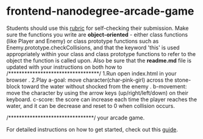 frontend-nanodegree-arcade-game
===============================

Students should use this [rubric](https://review.udacity.com/#!/projects/2696458597/rubric) for self-checking their submission. Make sure the functions you write are **object-oriented** - either class functions (like Player and Enemy) or class prototype functions such as Enemy.prototype.checkCollisions, and that the keyword 'this' is used appropriately within your class and class prototype functions to refer to the object the function is called upon. Also be sure that the **readme.md** file is updated with your instructions on both how to 
/**********************************/
1.Run
 open index.html in your browser .
2.Play
a-goal:     move character(char-pink-girl) across the stone-block toward the water without shocked from the enemy .
b-movement: move the character by using the arrow keys (up/right/left/down) on their keyboard.
c-score:    the score can increase each time the player reaches the water, and it can be decrease and reset to 0 when 
            collision occurs.

/********************************/
 your arcade game.

For detailed instructions on how to get started, check out this [guide](https://docs.google.com/document/d/1v01aScPjSWCCWQLIpFqvg3-vXLH2e8_SZQKC8jNO0Dc/pub?embedded=true).

